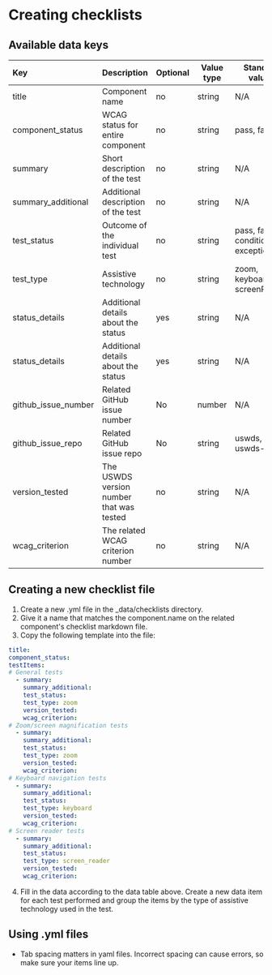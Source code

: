 # Creating checklists

## Available data keys

| Key                 | Description                              | Optional | Value type | Standard values                    | Displayed |
| :------------------ | :--------------------------------------- | -------- | ---------- | ---------------------------------- | --------- |
| title               | Component name                           | no       | string     | N/A                                | No        |
| component_status    | WCAG status for entire component         | no       | string     | pass, fail                         | Yes       |
| summary             | Short description of the test            | no       | string     | N/A                                | yes       |
| summary_additional  | Additional description of the test       | no       | string     | N/A                                | yes       |
| test_status         | Outcome of the individual test           | no       | string     | pass, fail, conditional, exception | yes       |
| test_type           | Assistive technology                     | no       | string     | zoom, keyboard, screenReader       | yes       |
| status_details      | Additional details about the status      | yes      | string     | N/A                                | yes       |
| status_details      | Additional details about the status      | yes      | string     | N/A                                | yes       |
| github_issue_number | Related GitHub issue number              | No       | number     | N/A                                | Yes       |
| github_issue_repo   | Related GitHub issue repo                | No       | string     | uswds, uswds-site                  | Yes       |
| version_tested      | The USWDS version number that was tested | no       | string     | N/A                                | yes       |
| wcag_criterion      | The related WCAG criterion number        | no       | string     | N/A                                | yes       |


## Creating a new checklist file

1. Create a new .yml file in the _data/checklists directory.
2. Give it a name that matches the component.name on the related component's checklist markdown file.
3. Copy the following template into the file:
```yaml
title:
component_status:
testItems:
# General tests
  - summary:
    summary_additional:
    test_status:
    test_type: zoom
    version_tested:
    wcag_criterion:
# Zoom/screen magnification tests
  - summary:
    summary_additional:
    test_status:
    test_type: zoom
    version_tested:
    wcag_criterion:
# Keyboard navigation tests
  - summary:
    summary_additional:
    test_status:
    test_type: keyboard
    version_tested:
    wcag_criterion:
# Screen reader tests
  - summary:
    summary_additional:
    test_status:
    test_type: screen_reader
    version_tested:
    wcag_criterion:
```
4. Fill in the data according to the data table above.
   Create a new data item for each test performed and group the items by the type of assistive technology used in the test.

## Using .yml files

 - Tab spacing matters in yaml files. Incorrect spacing can cause errors, so make sure your items line up.
